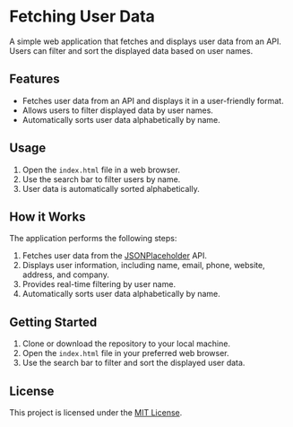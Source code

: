 # Fetching User Data

A simple web application that fetches and displays user data from an API. Users can filter and sort the displayed data based on user names.

## Features

- Fetches user data from an API and displays it in a user-friendly format.
- Allows users to filter displayed data by user names.
- Automatically sorts user data alphabetically by name.

## Usage

1. Open the `index.html` file in a web browser.
2. Use the search bar to filter users by name.
3. User data is automatically sorted alphabetically.

## How it Works

The application performs the following steps:

1. Fetches user data from the [JSONPlaceholder](https://jsonplaceholder.typicode.com) API.
2. Displays user information, including name, email, phone, website, address, and company.
3. Provides real-time filtering by user name.
4. Automatically sorts user data alphabetically by name.

## Getting Started

1. Clone or download the repository to your local machine.
2. Open the `index.html` file in your preferred web browser.
3. Use the search bar to filter and sort the displayed user data.

## License

This project is licensed under the [MIT License](LICENSE).
